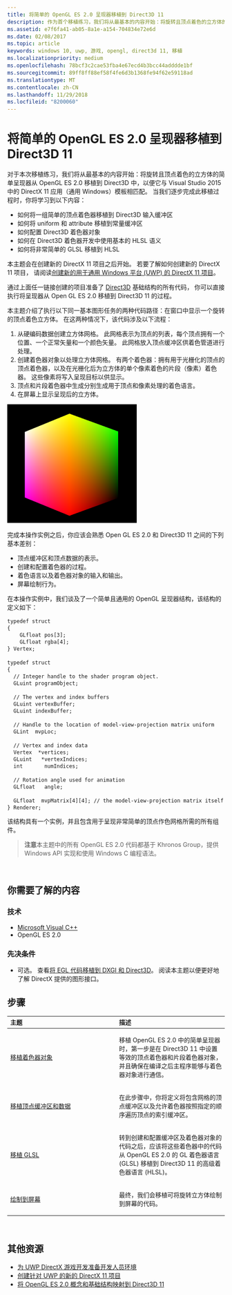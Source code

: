 ```yaml
---
title: 将简单的 OpenGL ES 2.0 呈现器移植到 Direct3D 11
description: 作为首个移植练习，我们将从最基本的内容开始：将旋转且顶点着色的立方体的简单呈现器从 OpenGL ES 2.0 移植到 Direct3D 中，以便它与 Visual Studio 2015 中的 DirectX 11 应用（通用 Windows）模板相匹配。
ms.assetid: e7f6fa41-ab05-8a1e-a154-704834e72e6d
ms.date: 02/08/2017
ms.topic: article
keywords: windows 10, uwp, 游戏, opengl, direct3d 11, 移植
ms.localizationpriority: medium
ms.openlocfilehash: 78bcf3c2cae53fba4e67ecd4b3bcc44adddde1bf
ms.sourcegitcommit: 89ff8ff88ef58f4fe6d3b1368fe94f62e59118ad
ms.translationtype: MT
ms.contentlocale: zh-CN
ms.lasthandoff: 11/29/2018
ms.locfileid: "8200060"
---
```

# <a name="port-a-simple-opengl-es-20-renderer-to-direct3d-11"></a>将简单的 OpenGL ES 2.0 呈现器移植到 Direct3D 11



对于本次移植练习，我们将从最基本的内容开始：将旋转且顶点着色的立方体的简单呈现器从 OpenGL ES 2.0 移植到 Direct3D 中，以便它与 Visual Studio 2015 中的 DirectX 11 应用（通用 Windows）模板相匹配。 当我们逐步完成此移植过程时，你将学习到以下内容：

-   如何将一组简单的顶点着色器移植到 Direct3D 输入缓冲区
-   如何将 uniform 和 attribute 移植到常量缓冲区
-   如何配置 Direct3D 着色器对象
-   如何在 Direct3D 着色器开发中使用基本的 HLSL 语义
-   如何将非常简单的 GLSL 移植到 HLSL

本主题会在创建新的 DirectX 11 项目之后开始。 若要了解如何创建新的 DirectX 11 项目， 请阅读[创建新的用于通用 Windows 平台 (UWP) 的 DirectX 11 项目](user-interface.md)。

通过上面任一链接创建的项目准备了 [Direct3D](https://msdn.microsoft.com/library/windows/desktop/ff476345) 基础结构的所有代码， 你可以直接执行将呈现器从 Open GL ES 2.0 移植到 Direct3D 11 的过程。

本主题介绍了执行以下同一基本图形任务的两种代码路径：在窗口中显示一个旋转的顶点着色立方体。 在这两种情况下，该代码涉及以下流程：

1.  从硬编码数据创建立方体网格。 此网格表示为顶点的列表，每个顶点拥有一个位置、一个正常矢量和一个颜色矢量。 此网格放入顶点缓冲区供着色管道进行处理。
2.  创建着色器对象以处理立方体网格。 有两个着色器：拥有用于光栅化的顶点的顶点着色器，以及在光栅化后为立方体的单个像素着色的片段（像素）着色器。 这些像素将写入呈现目标以供显示。
3.  顶点和片段着色器中生成分别生成用于顶点和像素处理的着色语言。
4.  在屏幕上显示呈现后的立方体。

![简单的 OpenGL 立方体](images/simple-opengl-cube.png)

完成本操作实例之后，你应该会熟悉 Open GL ES 2.0 和 Direct3D 11 之间的下列基本差别：

-   顶点缓冲区和顶点数据的表示。
-   创建和配置着色器的过程。
-   着色语言以及着色器对象的输入和输出。
-   屏幕绘制行为。

在本操作实例中，我们谈及了一个简单且通用的 OpenGL 呈现器结构，该结构的定义如下：

``` syntax
typedef struct 
{
    GLfloat pos[3];        
    GLfloat rgba[4];
} Vertex;

typedef struct
{
  // Integer handle to the shader program object.
  GLuint programObject;

  // The vertex and index buffers
  GLuint vertexBuffer;
  GLuint indexBuffer;

  // Handle to the location of model-view-projection matrix uniform
  GLint  mvpLoc; 
   
  // Vertex and index data
  Vertex  *vertices;
  GLuint   *vertexIndices;
  int       numIndices;

  // Rotation angle used for animation
  GLfloat   angle;

  GLfloat  mvpMatrix[4][4]; // the model-view-projection matrix itself
} Renderer;
```

该结构具有一个实例，并且包含用于呈现非常简单的顶点作色网格所需的所有组件。

> **注意**本主题中的所有 OpenGL ES 2.0 代码都基于 Khronos Group，提供 Windows API 实现和使用 Windows C 编程语法。

 

## <a name="what-you-need-to-know"></a>你需要了解的内容


### <a name="technologies"></a>技术

-   [Microsoft Visual C++](http://msdn.microsoft.com/library/vstudio/60k1461a.aspx)
-   OpenGL ES 2.0

### <a name="prerequisites"></a>先决条件

-   可选。 查看[将 EGL 代码移植到 DXGI 和 Direct3D](moving-from-egl-to-dxgi.md)。 阅读本主题以便更好地了解 DirectX 提供的图形接口。

## <a name="span-idkeylinksstepsheadingspansteps"></a><span id="keylinks_steps_heading"></span>步骤


<table>
<colgroup>
<col width="50%" />
<col width="50%" />
</colgroup>
<thead>
<tr class="header">
<th align="left">主题</th>
<th align="left">描述</th>
</tr>
</thead>
<tbody>
<tr class="odd">
<td align="left"><p><a href="port-the-shader-config.md">移植着色器对象</a></p></td>
<td align="left"><p>移植 OpenGL ES 2.0 中的简单呈现器时，第一步是在 Direct3D 11 中设置等效的顶点着色器和片段着色器对象，并且确保在编译之后主程序能够与着色器对象进行通信。</p></td>
</tr>
<tr class="even">
<td align="left"><p><a href="port-the-vertex-buffers-and-data-config.md">移植顶点缓冲区和数据</a></p></td>
<td align="left"><p>在此步骤中，你将定义将包含网格的顶点缓冲区以及允许着色器按照指定的顺序遍历顶点的索引缓冲区。</p></td>
</tr>
<tr class="odd">
<td align="left"><p><a href="port-the-glsl.md">移植 GLSL</a></p></td>
<td align="left"><p>转到创建和配置缓冲区及着色器对象的代码之后，应该将这些着色器中的代码从 OpenGL ES 2.0 的 GL 着色器语言 (GLSL) 移植到 Direct3D 11 的高级着色器语言 (HLSL)。</p></td>
</tr>
<tr class="even">
<td align="left"><p><a href="draw-to-the-screen.md">绘制到屏幕</a></p></td>
<td align="left"><p>最终，我们会移植可将旋转立方体绘制到屏幕的代码。</p></td>
</tr>
</tbody>
</table>

 

## <a name="span-idadditionalresourcesspanadditional-resources"></a><span id="additional_resources"></span>其他资源


-   [为 UWP DirectX 游戏开发准备开发人员环境](prepare-your-dev-environment-for-windows-store-directx-game-development.md)
-   [创建针对 UWP 的新的 DirectX 11 项目](user-interface.md)
-   [将 OpenGL ES 2.0 概念和基础结构映射到 Direct3D 11](map-concepts-and-infrastructure.md)

 

 




